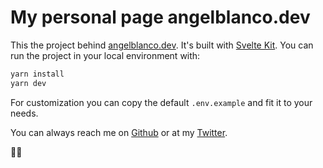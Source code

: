 # My personal page angelblanco.dev
This the project behind [angelblanco.dev](https://angelblanco.dev). It's built with [Svelte Kit](https://kit.svelte.dev/).
You can run the project in your local environment with:

```bash
yarn install
yarn dev
```

For customization you can copy the default `.env.example` and fit it to your needs.

You can always reach me on [Github](https://github.com/angelblanco) or at my [Twitter](https://twitter.com/angelblancodev).

:wave::wave:
